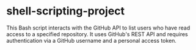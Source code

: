 # shell-scripting-project
This Bash script interacts with the GitHub API to list users who have read access to a specified repository. It uses GitHub's REST API and requires authentication via a GitHub username and a personal access token.
